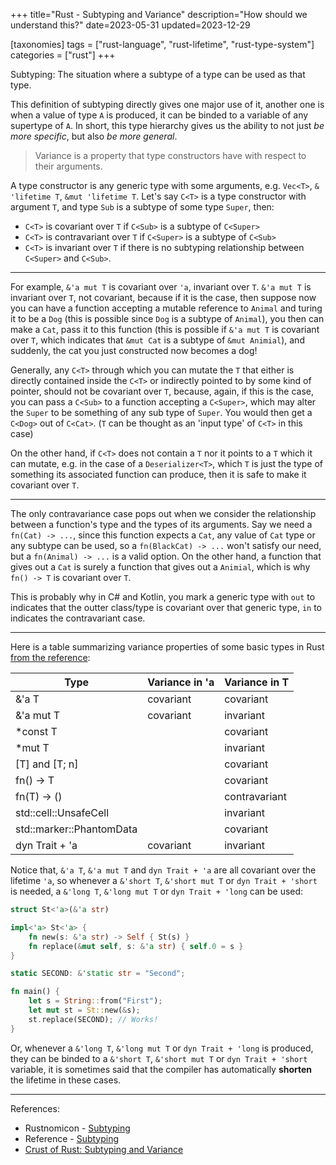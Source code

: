+++
title="Rust - Subtyping and Variance"
description="How should we understand this?"
date=2023-05-31
updated=2023-12-29

[taxonomies]
tags = ["rust-language", "rust-lifetime", "rust-type-system"]
categories = ["rust"]
+++

Subtyping: The situation where a subtype of a type can be used as that type.

This definition of subtyping directly gives one major use of it, another one is when
a value of type `A` is produced, it can be binded to a variable of any supertype of `A`.
In short, this type hierarchy gives us the ability to not just *be more specific*, but also
*be more general*.

> Variance is a property that type constructors have with respect to their arguments.

A type constructor is any generic type with some arguments, e.g. `Vec<T>`, `& 'lifetime T`,
`&mut 'lifetime T`. Let's say `C<T>` is a type constructor with argument `T`, and type `Sub`
is a subtype of some type `Super`, then:

- `C<T>` is covariant over `T` if `C<Sub>` is a subtype of `C<Super>`
- `C<T>` is contravariant over `T` if `C<Super>` is a subtype of `C<Sub>`
- `C<T>` is invariant over `T` if there is no subtyping relationship between `C<Super>` and
  `C<Sub>`.

---

For example, `&'a mut T` is covariant over `'a`, invariant over `T`. `&'a mut T` is invariant
over `T`, not covariant, because if it is the case, then suppose now you can have a function
accepting a mutable reference to `Animal` and turing it to be a `Dog` (this is possible since
`Dog` is a subtype of `Animal`), you then can make a `Cat`, pass it to this function (this is
possible if `&'a mut T` is covariant over `T`, which indicates that `&mut Cat` is a subtype of 
`&mut Animial`), and suddenly, the cat you just constructed now becomes a dog!

Generally, any `C<T>` through which you can mutate the `T` that either is directly contained
inside the `C<T>` or indirectly pointed to by some kind of pointer, should not be covariant
over `T`, because, again, if this is the case, you can pass a `C<Sub>` to a function accepting
a `C<Super>`, which may alter the `Super` to be something of any sub type of `Super`. You would
then get a `C<Dog>` out of `C<Cat>`. (`T` can be thought as an 'input type' of `C<T>` in this 
case)

On the other hand, if `C<T>` does not contain a `T` nor it points to a `T` which it can mutate,
e.g. in the case of a `Deserializer<T>`, which `T` is just the type of something its associated
function can produce, then it is safe to make it covariant over `T`. 

---

The only contravariance case pops out when we consider the relationship between a function's type
and the types of its arguments. Say we need a `fn(Cat) -> ...`, since this function expects a `Cat`,
any value of `Cat` type or any subtype can be used, so a `fn(BlackCat) -> ...` won't satisfy our
need, but a `fn(Animal) -> ...` is a valid option. On the other hand, a function that gives out a `Cat`
is surely a function that gives out a `Animial`, which is why `fn() -> T` is covariant over `T`.

This is probably why in C# and Kotlin, you mark a generic type with `out` to indicates that the
outter class/type is covariant over that generic type, `in` to indicates the contravariant case.

---

Here is a table summarizing variance properties of some basic types in Rust [from the reference](https://doc.rust-lang.org/reference/subtyping.html#variance):

|Type                        |Variance in 'a |Variance in T|
|----------------------------|---------------|-------------|
|&'a T                       |covariant      |covariant    |
|&'a mut T                   |covariant      |invariant    |
|*const T                    |               |covariant    |
|*mut T                      |               |invariant    |
|[T] and [T; n]              |               |covariant    |
|fn() -> T                   |               |covariant    |
|fn(T) -> ()                 |               |contravariant|
|std::cell::UnsafeCell<T>    |               |invariant    |
|std::marker::PhantomData<T> |               |covariant    |
|dyn Trait<T> + 'a           |covariant      |invariant    |

Notice that, `&'a T`, `&'a mut T` and `dyn Trait + 'a` are all covariant over the lifetime `'a`, so whenever
a `&'short T`, `&'short mut T` or `dyn Trait + 'short` is needed, a `&'long T`, `&'long mut T` or `dyn Trait + 'long`
can be used:

```rust
struct St<'a>(&'a str)

impl<'a> St<'a> {
    fn new(s: &'a str) -> Self { St(s) }
    fn replace(&mut self, s: &'a str) { self.0 = s }
}

static SECOND: &'static str = "Second";

fn main() {
    let s = String::from("First");
    let mut st = St::new(&s);
    st.replace(SECOND); // Works!
}
```

Or, whenever a `&'long T`, `&'long mut T` or `dyn Trait + 'long` is produced, they can be binded to a `&'short T`,
`&'short mut T` or `dyn Trait + 'short` variable, it is sometimes said that the compiler has automatically **shorten**
the lifetime in these cases.

---

References:
- Rustnomicon - [Subtyping](https://doc.rust-lang.org/nomicon/subtyping.html)
- Reference - [Subtyping](https://doc.rust-lang.org/reference/subtyping.html)
- [Crust of Rust: Subtyping and Variance](https://www.youtube.com/watch?v=iVYWDIW71jk)
